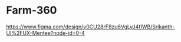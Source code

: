 # Farm-360

https://www.figma.com/design/v0CU28rF8zu6VgLyJ4fIWB/Srikanth-UI%2FUX-Mentee?node-id=0-4

